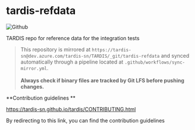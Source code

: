 # tardis-refdata
![Github](https://img.shields.io/github/license/tardis-sn/tardis-refdata)

TARDIS repo for reference data for the integration tests

> This repository is mirrored at `https://tardis-sn@dev.azure.com/tardis-sn/TARDIS/_git/tardis-refdata`
  and synced automatically through a pipeline located at `.github/workflows/sync-mirror.yml`.
  <br><br> **Always check if binary files are tracked by Git LFS before pushing changes.**


**Contribution guidelines **
 
  https://tardis-sn.github.io/tardis/CONTRIBUTING.html
  
  By redirecting to this link, you can find the contribution guidelines
